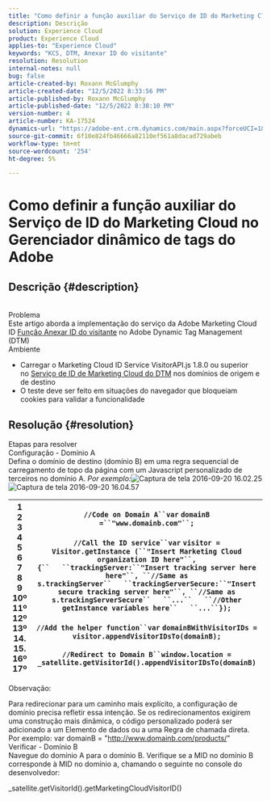```yaml
---
title: "Como definir a função auxiliar do Serviço de ID do Marketing Cloud no Gerenciador dinâmico de tags do Adobe"
description: Descrição
solution: Experience Cloud
product: Experience Cloud
applies-to: "Experience Cloud"
keywords: "KCS, DTM, Anexar ID do visitante"
resolution: Resolution
internal-notes: null
bug: false
article-created-by: Roxann McGlumphy
article-created-date: "12/5/2022 8:33:56 PM"
article-published-by: Roxann McGlumphy
article-published-date: "12/5/2022 8:38:10 PM"
version-number: 4
article-number: KA-17524
dynamics-url: "https://adobe-ent.crm.dynamics.com/main.aspx?forceUCI=1&pagetype=entityrecord&etn=knowledgearticle&id=6b4a4020-dc74-ed11-81aa-6045bd006b3d"
source-git-commit: 6f10e824fb46666a82110ef561a8dacad729abeb
workflow-type: tm+mt
source-wordcount: '254'
ht-degree: 5%

---
```


# Como definir a função auxiliar do Serviço de ID do Marketing Cloud no Gerenciador dinâmico de tags do Adobe

## Descrição {#description}

<br>Problema<br>
Este artigo aborda a implementação do serviço da Adobe Marketing Cloud ID [Função Anexar ID do visitante](https://marketing.adobe.com/resources/help/pt_BR/mcvid/mcvid-appendvisitorid.html) no Adobe Dynamic Tag Management (DTM)
<br>Ambiente<br>
- Carregar o Marketing Cloud ID Service VisitorAPI.js 1.8.0 ou superior no [Serviço de ID de Marketing Cloud do DTM](https://marketing.adobe.com/resources/help/en_US/mcvid/mcvid-dtm-implement.html) nos domínios de origem e de destino
- O teste deve ser feito em situações do navegador que bloqueiam cookies para validar a funcionalidade



## Resolução {#resolution}

Etapas para resolver<br>Configuração - Domínio A<br>
Defina o domínio de destino (domínio B) em uma regra sequencial de carregamento de topo da página com um Javascript personalizado de terceiros no domínio A. *Por exemplo:*![ Captura de tela 2016-09-20 16.02.25](https://helpx.adobe.com/content/dam/help/en/dtm/kb/how-to-set-marketing-cloud-id-service-helper-function-in-adobe-d/jcr%3acontent/main-pars/image/Screenshot%202016-09-20%2016.02.25.png "Captura de tela 2016-09-20 16.02.25")
![Captura de tela 2016-09-20 16.04.57](https://helpx.adobe.com/content/dam/help/en/dtm/kb/how-to-set-marketing-cloud-id-service-helper-function-in-adobe-d/jcr%3acontent/main-pars/image_1393293752/Screenshot%202016-09-20%2016.04.57.png "Captura de tela 2016-09-20 16.04.57")

| 1<br>2<br>3<br>4<br>5<br>6<br>7<br>8<br>9<br>10º<br>11º<br>12º<br>13º<br>14.<br>15.<br>16º<br>17º | `//Code on Domain A``var` `domainB =``"www.domainb.com"``;`<br> <br>`//Call the ID service``var` `visitor = Visitor.getInstance (``"Insert Marketing Cloud organization ID here"``,{``   ``trackingServer:``"Insert tracking server here here"``, ``//Same as s.trackingServer``   ``trackingServerSecure:``"Insert secure tracking server here"``, ``//Same as s.trackingServerSecure``   ``...``   ``//Other getInstance variables here``   ``...``});`<br> <br>`//Add the helper function``var` `domainBWithVisitorIDs = visitor.appendVisitorIDsTo(domainB);`<br> <br>`//Redirect to Domain B``window.location = _satellite.getVisitorId().appendVisitorIDsTo(domainB)` |
| --- | --- |


Observação:

Para redirecionar para um caminho mais explícito, a configuração de domínio precisa refletir essa intenção. Se os redirecionamentos exigirem uma construção mais dinâmica, o código personalizado poderá ser adicionado a um Elemento de dados ou a uma Regra de chamada direta. Por exemplo: var domainB = &quot;http://www.domainb.com/products/&quot;
<br>Verificar - Domínio B<br>
Navegue do domínio A para o domínio B. Verifique se a MID no domínio B corresponde à MID no domínio a, chamando o seguinte no console do desenvolvedor:

_satellite.getVisitorId().getMarketingCloudVisitorID()
